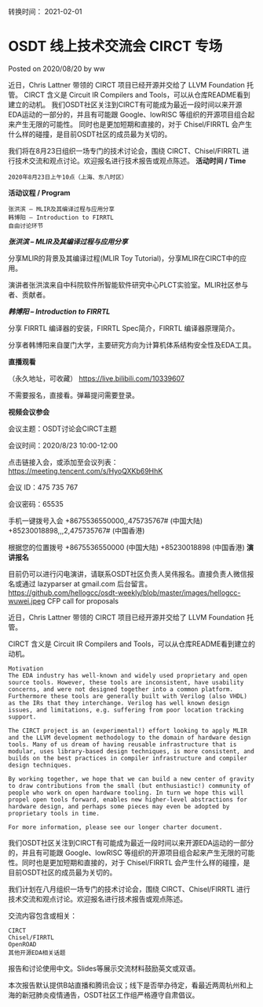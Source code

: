 转换时间： 2021-02-01

# OSDT 线上技术交流会 CIRCT 专场
Posted on 2020/08/20 by ww	

近日，Chris Lattner 带领的 CIRCT 项目已经开源并交给了 LLVM Foundation 托管。
CIRCT 含义是 Circuit IR Compilers and Tools，可以从仓库README看到建立的动机。
我们OSDT社区关注到CIRCT有可能成为最近一段时间以来开源EDA运动的一部分的，并且有可能跟 Google、lowRISC 等组织的开源项目组合起来产生无限的可能性。
同时也是更加短期和直接的，对于 Chisel/FIRRTL 会产生什么样的碰撞，是目前OSDT社区的成员最为关切的。

我们将在8月23日组织一场专门的技术讨论会，围绕 CIRCT、Chisel/FIRRTL 进行技术交流和观点讨论。欢迎报名进行技术报告或观点陈述。
**活动时间 / Time**

    2020年8月23日上午10点（上海、东八时区）

**活动议程 / Program**

    张洪滨 – MLIR及其编译过程与应用分享
    韩博阳 – Introduction to FIRRTL
    自由讨论环节

_**张洪滨 – MLIR及其编译过程与应用分享**_

分享MLIR的背景及其编译过程(MLIR Toy Tutorial)，分享MLIR在CIRCT中的应用。

演讲者张洪滨来自中科院软件所智能软件研究中心PLCT实验室。MLIR社区参与者、贡献者。

_**韩博阳 – Introduction to FIRRTL**_

分享 FIRRTL 编译器的安装，FIRRTL Spec简介，FIRRTL 编译器原理简介。

分享者韩博阳来自厦门大学，主要研究方向为计算机体系结构安全性及EDA工具。

**直播观看**

（永久地址，可收藏）
https://live.bilibili.com/10339607

不需要报名，直接看。弹幕提问需要登录。

**视频会议参会**

会议主题：OSDT讨论会CIRCT主题

会议时间：2020/8/23 10:00-12:00

点击链接入会，或添加至会议列表：
https://meeting.tencent.com/s/HyoQXKb69HhK

会议 ID：475 735 767

会议密码：65535

手机一键拨号入会
+8675536550000,,475735767# (中国大陆)
+85230018898,,,2,475735767# (中国香港)

根据您的位置拨号
+8675536550000 (中国大陆)
+85230018898 (中国香港)
**演讲报名**

目前仍可以进行闪电演讲，请联系OSDT社区负责人吴伟报名。直接负责人微信报名或通过 lazyparser at gmail.com 后台留言。
https://github.com/hellogcc/osdt-weekly/blob/master/images/hellogcc-wuwei.jpeg
CFP call for proposals

近日，Chris Lattner 带领的 CIRCT 项目已经开源并交给了 LLVM Foundation 托管。

CIRCT 含义是 Circuit IR Compilers and Tools，可以从仓库README看到建立的动机。

    Motivation
    The EDA industry has well-known and widely used proprietary and open source tools. However, these tools are inconsistent, have usability concerns, and were not designed together into a common platform. Furthermore these tools are generally built with Verilog (also VHDL) as the IRs that they interchange. Verilog has well known design issues, and limitations, e.g. suffering from poor location tracking support.

    The CIRCT project is an (experimental!) effort looking to apply MLIR and the LLVM development methodology to the domain of hardware design tools. Many of us dream of having reusable infrastructure that is modular, uses library-based design techniques, is more consistent, and builds on the best practices in compiler infrastructure and compiler design techniques.

    By working together, we hope that we can build a new center of gravity to draw contributions from the small (but enthusiastic!) community of people who work on open hardware tooling. In turn we hope this will propel open tools forward, enables new higher-level abstractions for hardware design, and perhaps some pieces may even be adopted by proprietary tools in time.

    For more information, please see our longer charter document.

我们OSDT社区关注到CIRCT有可能成为最近一段时间以来开源EDA运动的一部分的，并且有可能跟 Google、lowRISC 等组织的开源项目组合起来产生无限的可能性。同时也是更加短期和直接的，对于 Chisel/FIRRTL 会产生什么样的碰撞，是目前OSDT社区的成员最为关切的。

我们计划在八月组织一场专门的技术讨论会，围绕 CIRCT、Chisel/FIRRTL 进行技术交流和观点讨论。欢迎报名进行技术报告或观点陈述。

交流内容包含或相关：
```
CIRCT
Chisel/FIRRTL
OpenROAD
其他开源EDA相关话题
```
报告和讨论使用中文。Slides等展示交流材料鼓励英文或双语。

本次报告默认提供B站直播和腾讯会议；线下是否举办待定，看最近两周杭州和上海的新冠肺炎疫情通告，OSDT社区工作组严格遵守自肃倡议。
